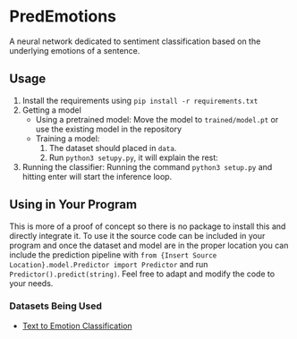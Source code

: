 # PredEmotions
A neural network dedicated to sentiment classification based on the underlying emotions
of a sentence.

## Usage
1. Install the requirements using `pip install -r requirements.txt`
2. Getting a model
    - Using a pretrained model: Move the model to `trained/model.pt` or use the existing model in the repository
    - Training a model:
       1. The dataset should placed in `data`.
       2. Run `python3 setupy.py`, it will explain the rest:
3. Running the classifier: Running the command `python3 setup.py` and hitting enter will start the inference loop.

## Using in Your Program
This is more of a proof of concept so there is no package to install this and directly integrate it. To use it the source code can
be included in your program and once the dataset and model are in the proper location you can include the prediction pipeline
with `from {Insert Source Location}.model.Predictor import Predictor` and run `Predictor().predict(string)`. Feel free to adapt and modify
the code to your needs.

### Datasets Being Used
- [Text to Emotion Classification](https://huggingface.co/datasets/dair-ai/emotion)
